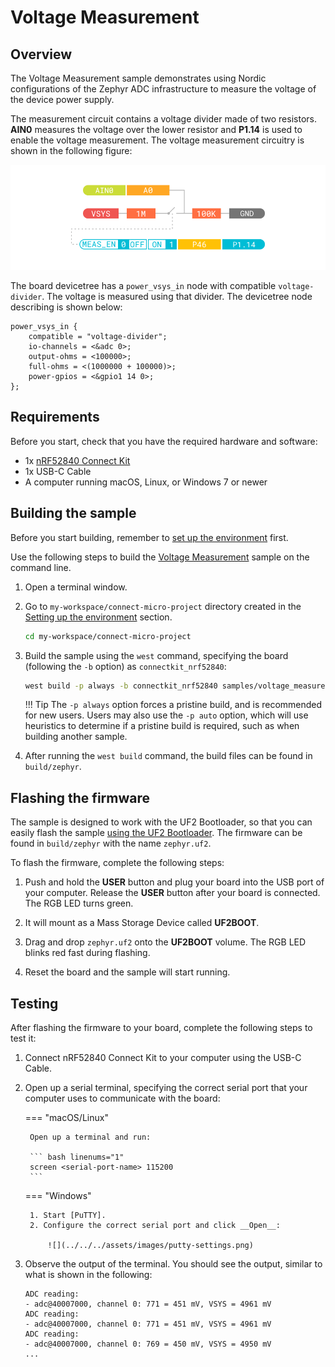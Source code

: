 # Voltage Measurement

## Overview

The Voltage Measurement sample demonstrates using Nordic configurations of the Zephyr ADC infrastructure to measure the voltage of the device power supply.

The measurement circuit contains a voltage divider made of two resistors. __AIN0__ measures the voltage over the lower resistor and __P1.14__ is used to enable the voltage measurement. The voltage measurement circuitry is shown in the following figure:

![](../../../assets/images/voltage_meas_circuitry.png)

The board devicetree has a `power_vsys_in` node with compatible `voltage-divider`. The voltage is measured using that divider. The devicetree node describing is shown below:

``` dts
power_vsys_in {
    compatible = "voltage-divider";
    io-channels = <&adc 0>;
    output-ohms = <100000>;
    full-ohms = <(1000000 + 100000)>;
    power-gpios = <&gpio1 14 0>;
};
```

## Requirements

Before you start, check that you have the required hardware and software:

- 1x [nRF52840 Connect Kit](https://makerdiary.com/products/nrf52840-connectkit)
- 1x USB-C Cable
- A computer running macOS, Linux, or Windows 7 or newer

## Building the sample

Before you start building, remember to [set up the environment](../setup.md) first.

Use the following steps to build the [Voltage Measurement] sample on the command line.

1. Open a terminal window.

2. Go to `my-workspace/connect-micro-project` directory created in the [Setting up the environment](../setup.md#get-the-code) section.

    ``` bash linenums="1"
    cd my-workspace/connect-micro-project
    ```

3. Build the sample using the `west` command, specifying the board (following the `-b` option) as `connectkit_nrf52840`:

    ``` bash linenums="1"
    west build -p always -b connectkit_nrf52840 samples/voltage_measurement
    ```

    !!! Tip
        The `-p always` option forces a pristine build, and is recommended for new users. Users may also use the `-p auto` option, which will use heuristics to determine if a pristine build is required, such as when building another sample.

4. After running the `west build` command, the build files can be found in `build/zephyr`. 

## Flashing the firmware

The sample is designed to work with the UF2 Bootloader, so that you can easily flash the sample [using the UF2 Bootloader](../../../programming/uf2boot.md). The firmware can be found in `build/zephyr` with the name `zephyr.uf2`.

To flash the firmware, complete the following steps:

1. Push and hold the __USER__ button and plug your board into the USB port of your computer. Release the __USER__ button after your board is connected. The RGB LED turns green.

2. It will mount as a Mass Storage Device called __UF2BOOT__.

3. Drag and drop `zephyr.uf2` onto the __UF2BOOT__ volume. The RGB LED blinks red fast during flashing.

4. Reset the board and the sample will start running.

## Testing

After flashing the firmware to your board, complete the following steps to test it:

1. Connect nRF52840 Connect Kit to your computer using the USB-C Cable.
2. Open up a serial terminal, specifying the correct serial port that your computer uses to communicate with the board:

    === "macOS/Linux"

        Open up a terminal and run:

        ``` bash linenums="1"
        screen <serial-port-name> 115200
        ```

    === "Windows"

        1. Start [PuTTY].
        2. Configure the correct serial port and click __Open__:

            ![](../../../assets/images/putty-settings.png)

3. Observe the output of the terminal. You should see the output, similar to what is shown in the following:

    ``` { .bash .no-copy linenums="1" }
    ADC reading:
    - adc@40007000, channel 0: 771 = 451 mV, VSYS = 4961 mV
    ADC reading:
    - adc@40007000, channel 0: 771 = 451 mV, VSYS = 4961 mV
    ADC reading:
    - adc@40007000, channel 0: 769 = 450 mV, VSYS = 4950 mV
    ...
    ```

[Voltage Measurement]: https://github.com/makerdiary/connect-micro-project/tree/main/samples/voltage_measurement
[PuTTY]: https://apps.microsoft.com/store/detail/putty/XPFNZKSKLBP7RJ